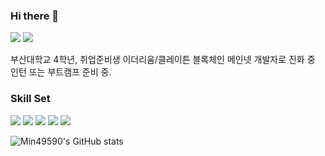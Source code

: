 ### Hi there 👋

<!--
**min49590/min49590** is a ✨ _special_ ✨ repository because its `README.md` (this file) appears on your GitHub profile.

Here are some ideas to get you started:

- 🔭 I’m currently working on ...
- 🌱 I’m currently learning ...
- 👯 I’m looking to collaborate on ...
- 🤔 I’m looking for help with ...
- 💬 Ask me about ...
- 📫 How to reach me: ...
- 😄 Pronouns: ...
- ⚡ Fun fact: ...
-->

<a href="https://velog.io/@min49590" target="_blank"><img src="https://img.shields.io/badge/Velog-000000?style=for-the-badge&logo=velog&logoColor=20C997"/></a>
<a href="https://insengnewbie.tistory.com" target="_blank"><img src="https://img.shields.io/badge/Tistory-FFFFFF?style=for-the-badge&logo=tistory&logoColor=000000"/></a>

부산대학교 4학년, 취업준비생
이더리움/클레이튼 블록체인 메인넷 개발자로 진화 중
<br/>
인턴 또는 부트캠프 준비 중.

### Skill Set
<a target="_blank"><img src="https://img.shields.io/badge/CPP-F7DF1E?style=flat-square&logo='C++'&logoColor=00599C"/></a>
<a target="_blank"><img src="https://img.shields.io/badge/JS-FFFFFF?style=flat-square&logo=javascript&logoColor=F7DF1E"/></a>
<a target="_blank"><img src="https://img.shields.io/badge/Python-000000?style=flat-square&logo=python&logoColor=3776AB"/></a>
<a target="_blank"><img src="https://img.shields.io/badge/Solidity-FFFFFF?style=flat-square&logo=solidity&logoColor=363636"/></a>
<a target="_blank"><img src="https://img.shields.io/badge/Ethereum-716B94?style=flat-square&logo=ethereum&logoColor=3C3C3D"/></a>


![Min49590's GitHub stats](https://github-readme-stats.vercel.app/api?username=min49590&show_icons=true&theme=radical)
